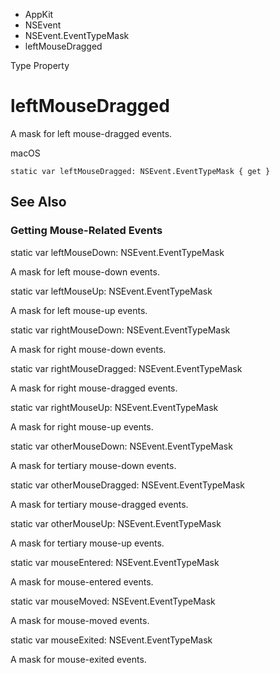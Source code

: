 

- AppKit
- NSEvent
- NSEvent.EventTypeMask
-  leftMouseDragged 

Type Property

# leftMouseDragged

A mask for left mouse-dragged events.

macOS

``` source
static var leftMouseDragged: NSEvent.EventTypeMask { get }
```

## See Also

### Getting Mouse-Related Events

static var leftMouseDown: NSEvent.EventTypeMask

A mask for left mouse-down events.

static var leftMouseUp: NSEvent.EventTypeMask

A mask for left mouse-up events.

static var rightMouseDown: NSEvent.EventTypeMask

A mask for right mouse-down events.

static var rightMouseDragged: NSEvent.EventTypeMask

A mask for right mouse-dragged events.

static var rightMouseUp: NSEvent.EventTypeMask

A mask for right mouse-up events.

static var otherMouseDown: NSEvent.EventTypeMask

A mask for tertiary mouse-down events.

static var otherMouseDragged: NSEvent.EventTypeMask

A mask for tertiary mouse-dragged events.

static var otherMouseUp: NSEvent.EventTypeMask

A mask for tertiary mouse-up events.

static var mouseEntered: NSEvent.EventTypeMask

A mask for mouse-entered events.

static var mouseMoved: NSEvent.EventTypeMask

A mask for mouse-moved events.

static var mouseExited: NSEvent.EventTypeMask

A mask for mouse-exited events.

